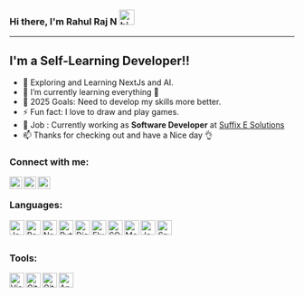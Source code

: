 ### Hi there, I'm Rahul Raj N <img src="https://user-images.githubusercontent.com/1303154/88677602-1635ba80-d120-11ea-84d8-d263ba5fc3c0.gif" width="27px" height="27px" alt="hi">

---

## I'm a Self-Learning Developer!!

- 👀 Exploring and Learning NextJs and AI.
- 🌱 I’m currently learning everything 🤣
- 🥅 2025 Goals: Need to develop my skills more better.
- ⚡ Fun fact: I love to draw and play games.
- 🏢 Job : Currently working as <b>Software Developer</b> at [Suffix E Solutions](https://www.suffixesolutions.com/)
- 📫 Thanks for checking out and have a Nice day 👌


### Connect with me:

[<img align="left" alt="Rahul Raj N| LinkedIn" title="LinkedIn" width="22px" src="https://cdn.jsdelivr.net/gh/devicons/devicon/icons/linkedin/linkedin-original.svg" />][linkedin]
[<img align="left" alt="_.rxhulrxj._| Instagram" title="Instagram" width="22px" src="https://img.icons8.com/color/48/000000/instagram-new--v2.png" />][instagram]
[<img align="left" alt="Rahul Raj N| Stackoverflow" title="Stackoverflow" width="22px" src="https://img.icons8.com/color/48/000000/stackoverflow.png" />][stackoverflow]

<br />

### Languages:


<img align="left" alt="JavaScript" title="JavaScript" width="26px" src="https://img.icons8.com/?size=256&id=Nkym0Ujb8VGI&format=png" />
<img align="left" alt="React" title="React" width="26px" src="https://img.icons8.com/?size=256&id=NfbyHexzVEDk&format=png" />
<img align="left" alt="Node.js" title="Node.js" width="26px" src="https://img.icons8.com/?size=256&id=54087&format=png" />
<img align="left" alt="Python" title="Python" width="26px" src="https://cdn.jsdelivr.net/gh/devicons/devicon/icons/python/python-original.svg" />
<img align="left" alt="Django" title="Django" width="26px" src="https://static.djangoproject.com/img/logos/django-logo-positive.png" />
<img align="left" alt="Flutter" title="Flutter" width="26px" src="https://img.icons8.com/?size=256&id=7I3BjCqe9rjG&format=png" />
<img align="left" alt="SQL" title="SQL" width="26px" src="https://img.icons8.com/?size=256&id=9nLaR5KFGjN0&format=png" />
<img align="left" alt="MongoDB" title="MongoDB" width="26px" src="https://cdn.jsdelivr.net/gh/devicons/devicon/icons/mongodb/mongodb-original.svg" />
<img align="left" alt="Java" title="Java" width="26px" src="https://cdn.jsdelivr.net/gh/devicons/devicon/icons/java/java-original-wordmark.svg" />
<img align="left" alt="Spring Boot" title="Spring Boot" width="26px" src="https://cdn.jsdelivr.net/gh/devicons/devicon/icons/spring/spring-original-wordmark.svg" />

<br />
<br />

### Tools:

<img align="left" alt="Visual Studio Code" title="Visual Studio Code" width="26px" src="https://img.icons8.com/?size=256&id=9OGIyU8hrxW5&format=png" />
<img align="left" alt="Git" title="Git" width="26px" src="https://cdn.jsdelivr.net/gh/devicons/devicon/icons/git/git-original.svg" />
<img align="left" alt="GitHub" title="GitHub" width="26px" src="https://img.icons8.com/plasticine/100/000000/github.png" />
<img align="left" alt="Android Studio" title="Android Studio" width="26px" src="https://cdn.jsdelivr.net/gh/devicons/devicon/icons/androidstudio/androidstudio-original.svg" />

<br />
<br />

<!-- --- -->

[instagram]: https://www.instagram.com/_.rxhulrxj._
[linkedin]: https://www.linkedin.com/in/rahulraj2392
[stackoverflow]: https://stackoverflow.com/users/16993232/rahul-raj-n

<!-- ![Rahul Raj N's github stats](https://github-readme-stats.vercel.app/api?username=Rxhulrxj&show_icons=true) -->
